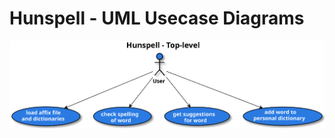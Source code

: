 # Hunspell - UML Usecase Diagrams
[![](top-level-usecase-diagram.svg)](top-level-usecase-diagram.svg)
